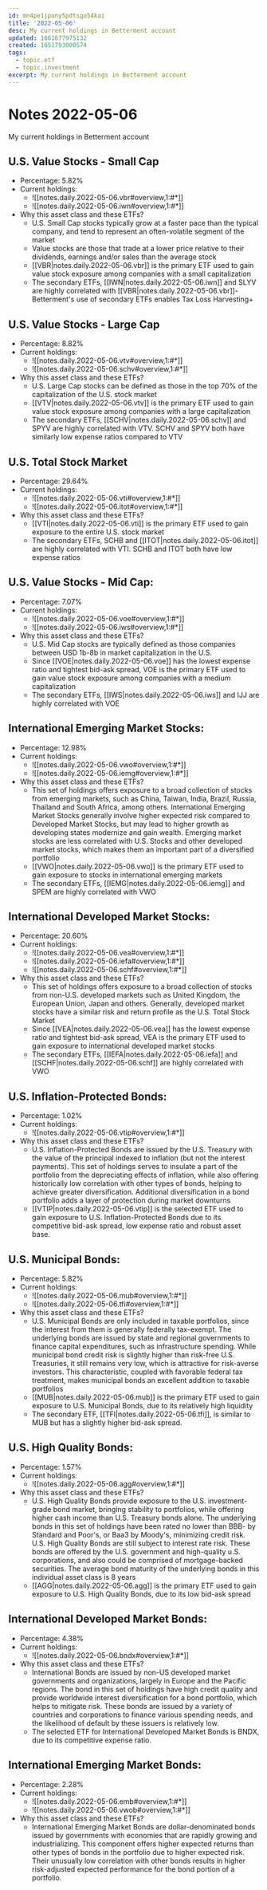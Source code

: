 ```yaml
---
id: mn4pe1jpony5pdtsgo54kai
title: '2022-05-06'
desc: My current holdings in Betterment account
updated: 1661677975132
created: 1651793000574
tags:
  - topic.etf
  - topic.investment
excerpt: My current holdings in Betterment account
---
```

# Notes 2022-05-06

My current holdings in Betterment account

## U.S. Value Stocks - Small Cap

- Percentage: 5.82%
- Current holdings:
    - ![[notes.daily.2022-05-06.vbr#overview,1:#*]]
    - ![[notes.daily.2022-05-06.iwn#overview,1:#*]]
- Why this asset class and these ETFs?
    - U.S. Small Cap stocks typically grow at a faster pace than the typical company, and tend to represent an often-volatile segment of the market
    - Value stocks are those that trade at a lower price relative to their dividends, earnings and/or sales than the average stock
    - [[VBR|notes.daily.2022-05-06.vbr]] is the primary ETF used to gain value stock exposure among companies with a small capitalization
    - The secondary ETFs, [[IWN|notes.daily.2022-05-06.iwn]] and SLYV are highly correlated with [[VBR|notes.daily.2022-05-06.vbr]]- Betterment's use of secondary ETFs enables Tax Loss Harvesting+

## U.S. Value Stocks - Large Cap

- Percentage: 8.82%
- Current holdings:
    - ![[notes.daily.2022-05-06.vtv#overview,1:#*]]
    - ![[notes.daily.2022-05-06.schv#overview,1:#*]]
- Why this asset class and these ETFs?
    - U.S. Large Cap stocks can be defined as those in the top 70% of the capitalization of the U.S. stock market
    - [[VTV|notes.daily.2022-05-06.vtv]] is the primary ETF used to gain value stock exposure among companies with a large capitalization
    - The secondary ETFs, [[SCHV|notes.daily.2022-05-06.schv]] and SPYV are highly correlated with VTV. SCHV and SPYV both have similarly low expense ratios compared to VTV

## U.S. Total Stock Market

- Percentage: 29.64%
- Current holdings:
    - ![[notes.daily.2022-05-06.vti#overview,1:#*]]
    - ![[notes.daily.2022-05-06.itot#overview,1:#*]]
- Why this asset class and these ETFs?
    - [[VTI|notes.daily.2022-05-06.vti]] is the primary ETF used to gain exposure to the entire U.S. stock market
    - The secondary ETFs, SCHB and [[ITOT|notes.daily.2022-05-06.itot]] are highly correlated with VTI. SCHB and ITOT both have low expense ratios

## U.S. Value Stocks - Mid Cap: 

- Percentage: 7.07%
- Current holdings:
    - ![[notes.daily.2022-05-06.voe#overview,1:#*]]
    - ![[notes.daily.2022-05-06.iws#overview,1:#*]]
- Why this asset class and these ETFs?
    - U.S. Mid Cap stocks are typically defined as those companies between USD 1b-8b in market capitalization in the U.S.
    - Since [[VOE|notes.daily.2022-05-06.voe]] has the lowest expense ratio and tightest bid-ask spread, VOE is the primary ETF used to gain value stock exposure among companies with a medium capitalization
    - The secondary ETFs, [[IWS|notes.daily.2022-05-06.iws]] and IJJ are highly correlated with VOE

## International Emerging Market Stocks:

- Percentage: 12.98%
- Current holdings:
    - ![[notes.daily.2022-05-06.vwo#overview,1:#*]]
    - ![[notes.daily.2022-05-06.iemg#overview,1:#*]]
- Why this asset class and these ETFs?
    - This set of holdings offers exposure to a broad collection of stocks from emerging markets, such as China, Taiwan, India, Brazil, Russia, Thailand and South Africa, among others. International Emerging Market Stocks generally involve higher expected risk compared to Developed Market Stocks, but may lead to higher growth as developing states modernize and gain wealth. Emerging market stocks are less correlated with U.S. Stocks and other developed market stocks, which makes them an important part of a diversified portfolio
    - [[VWO|notes.daily.2022-05-06.vwo]] is the primary ETF used to gain exposure to stocks in international emerging markets
    - The secondary ETFs, [[IEMG|notes.daily.2022-05-06.iemg]] and SPEM are highly correlated with VWO

## International Developed Market Stocks:

- Percentage: 20.60%
- Current holdings:
    - ![[notes.daily.2022-05-06.vea#overview,1:#*]]
    - ![[notes.daily.2022-05-06.iefa#overview,1:#*]]
    - ![[notes.daily.2022-05-06.schf#overview,1:#*]]
- Why this asset class and these ETFs?
    - This set of holdings offers exposure to a broad collection of stocks from non-U.S. developed markets such as United Kingdom, the European Union, Japan and others. Generally, developed market stocks have a similar risk and return profile as the U.S. Total Stock Market
    - Since [[VEA|notes.daily.2022-05-06.vea]] has the lowest expense ratio and tightest bid-ask spread, VEA is the primary ETF used to gain exposure to international developed market stocks
    - The secondary ETFs, [[IEFA|notes.daily.2022-05-06.iefa]] and [[SCHF|notes.daily.2022-05-06.schf]] are highly correlated with VWO  

## U.S. Inflation-Protected Bonds:

- Percentage: 1.02%
- Current holdings:
    - ![[notes.daily.2022-05-06.vtip#overview,1:#*]]
- Why this asset class and these ETFs?
    - U.S. Inflation-Protected Bonds are issued by the U.S. Treasury with the value of the principal indexed to inflation (but not the interest payments). This set of holdings serves to insulate a part of the portfolio from the depreciating effects of inflation, while also offering historically low correlation with other types of bonds, helping to achieve greater diversification. Additional diversification in a bond portfolio adds a layer of protection during market downturns
    - [[VTIP|notes.daily.2022-05-06.vtip]] is the selected ETF used to gain exposure to U.S. Inflation-Protected Bonds due to its competitive bid-ask spread, low expense ratio and robust asset base.

## U.S. Municipal Bonds:

- Percentage: 5.82%
- Current holdings:
    - ![[notes.daily.2022-05-06.mub#overview,1:#*]]
    - ![[notes.daily.2022-05-06.tfi#overview,1:#*]]
- Why this asset class and these ETFs?
    - U.S. Municipal Bonds are only included in taxable portfolios, since the interest from them is generally federally tax-exempt. The underlying bonds are issued by state and regional governments to finance capital expenditures, such as infrastructure spending. While municipal bond credit risk is slightly higher than risk-free U.S. Treasuries, it still remains very low, which is attractive for risk-averse investors. This characteristic, coupled with favorable federal tax treatment, makes municipal bonds an excellent addition to taxable portfolios
    - [[MUB|notes.daily.2022-05-06.mub]] is the primary ETF used to gain exposure to U.S. Municipal Bonds, due to its relatively high liquidity
    - The secondary ETF, [[TFI|notes.daily.2022-05-06.tfi]], is similar to MUB but has a slightly higher bid-ask spread.

## U.S. High Quality Bonds:

- Percentage: 1.57%
- Current holdings:
    - ![[notes.daily.2022-05-06.agg#overview,1:#*]]
- Why this asset class and these ETFs?
    - U.S. High Quality Bonds provide exposure to the U.S. investment-grade bond market, bringing stability to portfolios, while offering higher cash income than U.S. Treasury bonds alone. The underlying bonds in this set of holdings have been rated no lower than BBB- by Standard and Poor's, or Baa3 by Moody's, minimizing credit risk. U.S. High Quality Bonds are still subject to interest rate risk. These bonds are offered by the U.S. government and high-quality u.S. corporations, and also could be comprised of mortgage-backed securities. The average bond maturity of the underlying bonds in this individual asset class is 8 years
    - [[AGG|notes.daily.2022-05-06.agg]] is the primary ETF used to gain exposure to U.S. High Quality Bonds, due to its low bid-ask spread

## International Developed Market Bonds:

- Percentage: 4.38%
- Current holdings:
    -  ![[notes.daily.2022-05-06.bndx#overview,1:#*]]
- Why this asset class and these ETFs?
    - International Bonds are issued by non-US developed market governments and organizations, largely in Europe and the Pacific regions. The bond in this set of holdings have high credit quality and provide worldwide interest diversification for a bond portfolio, which helps to mitigate risk. These bonds are issued by a variety of countries and corporations to finance various spending needs, and the likelihood of default by these issuers is relatively low.
    - The selected ETF for International Developed Market Bonds is BNDX, due to its competitive expense ratio.

## International Emerging Market Bonds: 

- Percentage: 2.28%
- Current holdings:
    - ![[notes.daily.2022-05-06.emb#overview,1:#*]]
    - ![[notes.daily.2022-05-06.vwob#overview,1:#*]]
- Why this asset class and these ETFs?
    - International Emerging Market Bonds are dollar-denominated bonds issued by governments with economies that are rapidly growing and industrializing. This component offers higher expected returns than other types of bonds in the portfolio due to higher expected risk. Their unusually low correlation with other bonds results in higher risk-adjusted expected performance for the bond portion of a portfolio.